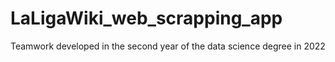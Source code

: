 # LaLigaWiki_web_scrapping_app

Teamwork developed in the second year of the data science degree in 2022

